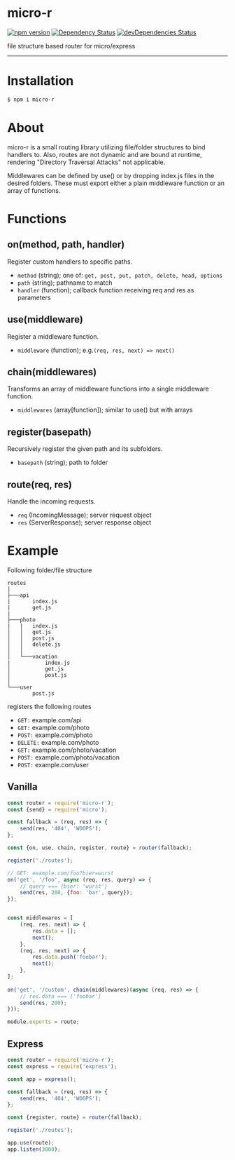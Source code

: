 <h1 align="left">micro-r</h1>

[![npm version](https://badge.fury.io/js/micro-r.svg)](https://badge.fury.io/js/micro-r)
[![Dependency Status](https://david-dm.org/sovrin/micro-r.svg)](https://david-dm.org/sovrin/micro-r)
[![devDependencies Status](https://david-dm.org/sovrin/micro-r/dev-status.svg)](https://david-dm.org/sovrin/micro-r?type=dev)

file structure based router for micro/express

***
# Installation

```bash
$ npm i micro-r
```

# About
micro-r is a small routing library utilizing file/folder structures to bind handlers to.
Also, routes are not dynamic and are bound at runtime, rendering "Directory Traversal Attacks" not applicable.

Middlewares can be defined by use() or by dropping index.js files in the desired folders. These must export either a plain middleware function or an array of functions.

# Functions
## on(method, path, handler)
Register custom handlers to specific paths.
* `method` (string); one of: `get, post, put, patch, delete, head, options`
* `path` (string); pathname to match
* `handler` (function); callback function receiving req and res as parameters

## use(middleware)
Register a middleware function.
* `middleware` (function); e.g.`(req, res, next) => next()`

## chain(middlewares)
Transforms an array of middleware functions into a single middleware function.
* `middlewares` (array[function]); similar to use() but with arrays

## register(basepath)
Recursively register the given path and its subfolders.
* `basepath` (string); path to folder

## route(req, res)
Handle the incoming requests.
* `req` (IncomingMessage); server request object
* `res` (ServerResponse); server response object

# Example
Following folder/file structure
```
routes
|
├───api
|       index.js
|       get.js     
|
├───photo
|   |   index.js
│   │   get.js
│   │   post.js
│   │   delete.js
│   │
│   └───vacation
|           index.js
│           get.js
│           post.js
│
└───user
        post.js
```
registers the following routes
* `GET:` example.com/api
* `GET:` example.com/photo
* `POST:` example.com/photo
* `DELETE:` example.com/photo
* `GET:` example.com/photo/vacation
* `POST:` example.com/photo/vacation
* `POST:` example.com/user

## Vanilla
```JavaScript
const router = require('micro-r');
const {send} = require('micro');

const fallback = (req, res) => {
    send(res, '404', 'WOOPS');
};

const {on, use, chain, register, route} = router(fallback);

register('./routes');

// GET: example.com/foo?bier=wurst
on('get', '/foo', async (req, res, query) => {
    // query === {bier: 'wurst'}
    send(res, 200, {foo: 'bar', query});
});


const middlewares = [
    (req, res, next) => {
        res.data = [];
        next();
    },
    (req, res, next) => {
        res.data.push('foobar');
        next();
    },
];
 
on('get', '/custom', chain(middlewares)(async (req, res) => {
    // res.data === ['foobar']
    send(res, 200);
}));

module.exports = route;
```
## Express
```JavaScript
const router = require('micro-r');
const express = require('express');

const app = express();

const fallback = (req, res) => {
    send(res, '404', 'WOOPS');
};

const {register, route} = router(fallback);

register('./routes');

app.use(route);
app.listen(3000);
```
